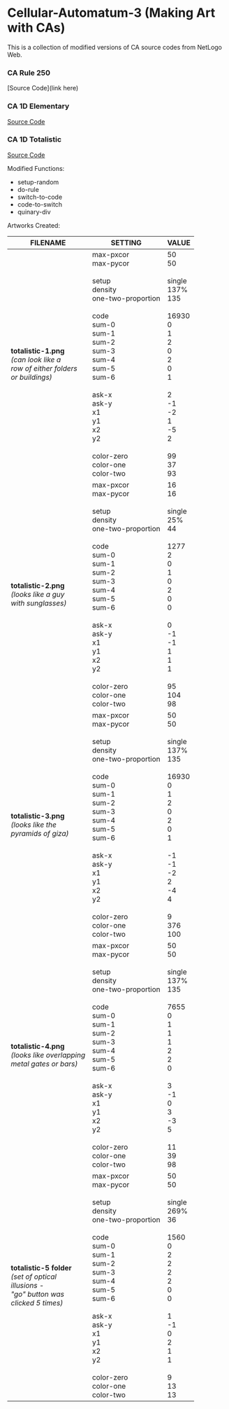 # Cellular-Automatum-3 (Making Art with CAs)

This is a collection of modified versions of CA source codes from NetLogo Web. 

### CA Rule 250
[Source Code](link here)

### CA 1D Elementary
[Source Code](http://www.netlogoweb.org/launch#http://www.netlogoweb.org/assets/modelslib/Sample%20Models/Computer%20Science/Cellular%20Automata/CA%201D%20Elementary.nlogo)

### CA 1D Totalistic
[Source Code](http://www.netlogoweb.org/launch#http://www.netlogoweb.org/assets/modelslib/Sample%20Models/Computer%20Science/Cellular%20Automata/CA%201D%20Totalistic.nlogo)

Modified Functions: 
- setup-random
- do-rule
- switch-to-code
- code-to-switch
- quinary-div

Artworks Created:

|        FILENAME        |        SETTING         |        VALUE        |
|------------------------|------------------------|---------------------|
|     **totalistic-1.png** <br/> *(can look like a<br/> row of either folders <br/> or buildings)*                                                                                                                                                 | max-pxcor <br/> max-pycor <br/> <br/>                                                                                                                                  setup <br/> density <br/> one-two-proportion <br/> <br/> code <br/>                                                                                                    sum-0 <br/> sum-1 <br/> sum-2 <br/> sum-3 <br/> sum-4 <br/> sum-5 <br/> sum-6 <br/> <br/>                                                                              ask-x <br/> ask-y <br/>       x1 <br/> y1 <br/>       x2 <br/> y2 <br/><br/>                                                                                            color-zero <br/> color-one <br/> color-two           |                                                                                                                                                                                                                                                                                          50 <br/> 50 <br/><br/>                                                                                                                                                  single <br/> 137% <br/> 135 <br/><br/> 16930 <br/>                                                                                                                        0 <br/> 1 <br/> 2 <br/> 0 <br/> 2 <br/> 0 <br/> 1 <br/><br/>                                                                                                            2 <br/> -1 <br/>        -2 <br/> 1        <br/> -5 <br/> 2 <br/><br/>                                                                                                    99 <br/> 37 <br/> 93               |
|     **totalistic-2.png** <br/> *(looks like a guy <br/> with sunglasses)* | max-pxcor <br/> max-pycor <br/> <br/>                                                                                                                                  setup <br/> density <br/> one-two-proportion <br/> <br/> code <br/>                                                                                                    sum-0 <br/> sum-1 <br/> sum-2 <br/> sum-3 <br/> sum-4 <br/> sum-5 <br/> sum-6 <br/> <br/>                                                                              ask-x <br/> ask-y <br/>       x1 <br/> y1 <br/>       x2 <br/> y2 <br/><br/>                                                                                            color-zero <br/> color-one <br/> color-two           |                                                                                                                                                                                                                                                                                          16 <br/> 16 <br/><br/>                                                                                                                                                  single <br/> 25% <br/> 44 <br/><br/> 1277 <br/>                                                                                                                        2 <br/> 0 <br/> 1 <br/> 0 <br/> 2 <br/> 0 <br/> 0 <br/><br/>                                                                                                            0 <br/> -1 <br/>        -1 <br/> 1        <br/> 1 <br/> 1 <br/><br/>                                                                                                    95 <br/> 104 <br/> 98               |
|     **totalistic-3.png** <br/> *(looks like the <br/> pyramids of giza)*                                                                                                                                                              | max-pxcor <br/> max-pycor <br/> <br/>                                                                                                                                  setup <br/> density <br/> one-two-proportion <br/> <br/> code <br/>                                                                                                    sum-0 <br/> sum-1 <br/> sum-2 <br/> sum-3 <br/> sum-4 <br/> sum-5 <br/> sum-6 <br/> <br/>                                                                              ask-x <br/> ask-y <br/>       x1 <br/> y1 <br/>       x2 <br/> y2 <br/><br/>                                                                                            color-zero <br/> color-one <br/> color-two           |                                                                                                                                                                                                                                                                                          50 <br/> 50 <br/><br/>                                                                                                                                                  single <br/> 137% <br/> 135 <br/><br/> 16930 <br/>                                                                                                                        0 <br/> 1 <br/> 2 <br/> 0 <br/> 2 <br/> 0 <br/> 1 <br/><br/>                                                                                                            -1 <br/> -1 <br/>        -2 <br/> 2        <br/> -4 <br/> 4 <br/><br/>                                                                                                    9 <br/> 376<br/> 100               |
|     **totalistic-4.png** <br/> *(looks like overlapping <br/> metal gates or bars)*                                                                                                                                                              | max-pxcor <br/> max-pycor <br/> <br/>                                                                                                                                  setup <br/> density <br/> one-two-proportion <br/> <br/> code <br/>                                                                                                    sum-0 <br/> sum-1 <br/> sum-2 <br/> sum-3 <br/> sum-4 <br/> sum-5 <br/> sum-6 <br/> <br/>                                                                              ask-x <br/> ask-y <br/>       x1 <br/> y1 <br/>       x2 <br/> y2 <br/><br/>                                                                                            color-zero <br/> color-one <br/> color-two           |                                                                                                                                                                                                                                                                                          50 <br/> 50 <br/><br/>                                                                                                                                                  single <br/> 137% <br/> 135 <br/><br/> 7655 <br/>                                                                                                                        0 <br/> 1 <br/> 1 <br/> 1 <br/> 2 <br/> 2 <br/> 0 <br/><br/>                                                                                                            3 <br/> -1 <br/>        0 <br/> 3        <br/> -3 <br/> 5 <br/><br/>                                                                                                    11 <br/> 39 <br/> 98               |
|     **totalistic-5 folder** <br/> *(set of optical <br/> illusions - <br/> "go" button was <br/> clicked 5 times)*                                                                                                                     | max-pxcor <br/> max-pycor <br/> <br/>                                                                                                                                  setup <br/> density <br/> one-two-proportion <br/> <br/> code <br/>                                                                                                    sum-0 <br/> sum-1 <br/> sum-2 <br/> sum-3 <br/> sum-4 <br/> sum-5 <br/> sum-6 <br/> <br/>                                                                              ask-x <br/> ask-y <br/>       x1 <br/> y1 <br/>       x2 <br/> y2 <br/><br/>                                                                                            color-zero <br/> color-one <br/> color-two           |                                                                                                                                                                                                                                                                                          50 <br/> 50 <br/><br/>                                                                                                                                                  single <br/> 269% <br/> 36 <br/><br/> 1560 <br/>                                                                                                                        0 <br/> 2 <br/> 2 <br/> 2 <br/> 2 <br/> 0 <br/> 0 <br/><br/>                                                                                                            1 <br/> -1 <br/>        0 <br/> 2        <br/> 1 <br/> 1 <br/><br/>                                                                                                    9 <br/> 13 <br/> 13               |

      

